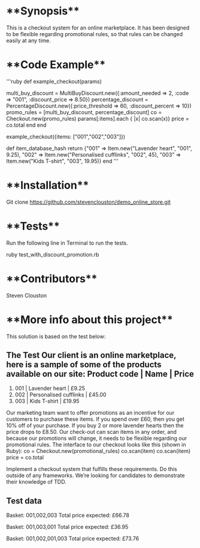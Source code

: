 
<H1>**Synopsis**</H1>

This is a checkout system for an online marketplace. It has been designed to be flexible regarding promotional rules, so that rules can be changed easily at any time.


<H1>**Code Example**</H1>

'''ruby
def example_checkout(params)

  multi_buy_discount = MultiBuyDiscount.new({:amount_needed => 2, :code => "001", :discount_price => 8.50})
  percentage_discount = PercentageDiscount.new({:price_threshold => 60, :discount_percent => 10})
  promo_rules = [multi_buy_discount, percentage_discount]
  co = Checkout.new(promo_rules)
  params[:items].each { |x| co.scan(x)}
  price = co.total
  end
end

example_checkout({items: ["001","002","003"]})


def item_database_hash
  return {"001" => Item.new("Lavender heart", "001", 9.25), "002" => Item.new("Personalised cufflinks", "002", 45), "003" => Item.new("Kids T-shirt", "003", 19.95)}
end '''


<H1>**Installation**</H1>

Git clone https://github.com/stevenclouston/demo_online_store.git

<H1>**Tests**</H1>

Run the following line in Terminal to run the tests.

ruby test_with_discount_promotion.rb

<H1>**Contributors**</H1>

Steven Clouston

<H1>**More info about this project**</H1>
This solution is based on the test below:

The Test
Our client is an online marketplace, here is a sample of some of the products available on our site:
Product code  | Name                   | Price
----------------------------------------------------------
1. 001           | Lavender heart         | £9.25
2. 002           | Personalised cufflinks | £45.00
3. 003           | Kids T-shirt           | £19.95


Our marketing team want to offer promotions as an incentive for our customers to purchase these items.
If you spend over £60, then you get 10% off of your purchase. If you buy 2 or more lavender hearts then the price drops to £8.50.
Our check-out can scan items in any order, and because our promotions will change, it needs to be flexible regarding our promotional rules.
The interface to our checkout looks like this (shown in Ruby):
co = Checkout.new(promotional_rules)
co.scan(item)
co.scan(item)
price = co.total


Implement a checkout system that fulfills these requirements. Do this outside of any frameworks. We’re looking for candidates to demonstrate their knowledge of TDD.

Test data
---------
Basket: 001,002,003
Total price expected: £66.78

Basket: 001,003,001
Total price expected: £36.95

Basket: 001,002,001,003
Total price expected: £73.76
